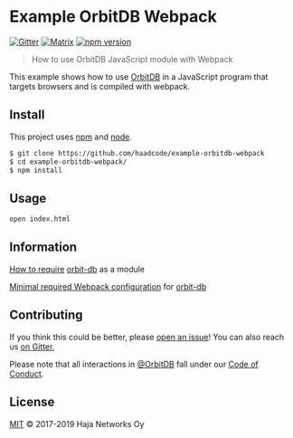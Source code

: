 # Example OrbitDB Webpack

[![Gitter](https://img.shields.io/gitter/room/nwjs/nw.js.svg)](https://gitter.im/orbitdb/Lobby) [![Matrix](https://img.shields.io/badge/matrix-%23orbitdb%3Apermaweb.io-blue.svg)](https://riot.permaweb.io/#/room/#orbitdb:permaweb.io) 
[![npm version](https://badge.fury.io/js/%40orbitdb%2Fexample-orbitdb-webpack.svg)](https://badge.fury.io/js/%40orbitdb%2Fexample-orbitdb-webpack)

> How to use OrbitDB JavaScript module with Webpack

This example shows how to use [OrbitDB](https://github.com/orbitdb/orbit-db) in a JavaScript program that targets browsers and is compiled with webpack.

## Install

This project uses [npm](https://www.npmjs.com/) and [node](https://nodejs.org/en/).

```sh
$ git clone https://github.com/haadcode/example-orbitdb-webpack
$ cd example-orbitdb-webpack/
$ npm install
```

## Usage

```sh
open index.html
```

## Information

[How to require](https://github.com/haadcode/example-orbitdb-webpack/blob/master/src/index.js) [orbit-db](https://www.npmjs.com/package/orbit-db) as a module

[Minimal required Webpack configuration](https://github.com/haadcode/example-orbitdb-webpack/blob/master/webpack.config.js) for [orbit-db](https://www.npmjs.com/package/orbit-db)

## Contributing

If you think this could be better, please [open an issue](https://github.com/orbitdb/orbitdb-webpack/issues/new)! You can also reach us [on Gitter](https://gitter.im/orbitdb/Lobby),

Please note that all interactions in [@OrbitDB](https://github.com/orbitdb) fall under our [Code of Conduct](CODE_OF_CONDUCT.md).

## License

[MIT](LICENSE) © 2017-2019 Haja Networks Oy
